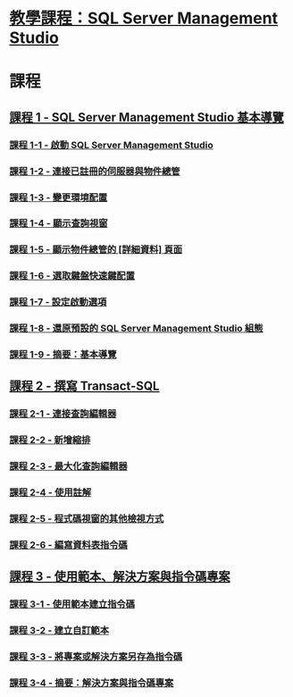 # [教學課程：SQL Server Management Studio](tutorial-sql-server-management-studio.md)  

# 課程
## [課程 1 - SQL Server Management Studio 基本導覽](lesson-1-basic-navigation-in-sql-server-management-studio.md)  
### [課程 1-1 - 啟動 SQL Server Management Studio](lesson-1-1-start-sql-server-management-studio.md)  
### [課程 1-2 - 連接已註冊的伺服器與物件總管](lesson-1-2-connect-with-registered-servers-and-object-explorer.md)  
### [課程 1-3 - 變更環境配置](lesson-1-3-change-the-environment-layout.md)  
### [課程 1-4 - 顯示查詢視窗](lesson-1-4-display-the-query-window.md)  
### [課程 1-5 - 顯示物件總管的 [詳細資料] 頁面](lesson-1-5-show-the-object-explorer-details-page.md)  
### [課程 1-6 - 選取鍵盤快速鍵配置](lesson-1-6-select-the-keyboard-shortcut-scheme.md)  
### [課程 1-7 - 設定啟動選項](lesson-1-7-set-the-startup-options.md)  
### [課程 1-8 - 還原預設的 SQL Server Management Studio 組態](lesson-1-8-restore-the-default-sql-server-management-studio-configuration.md)  
### [課程 1-9 - 摘要：基本導覽](lesson-1-9-summary-basic-navigation.md)  

## [課程 2 - 撰寫 Transact-SQL](lesson-2-writing-transact-sql.md)  
### [課程 2-1 - 連接查詢編輯器](lesson-2-1-connecting-with-query-editor.md)  
### [課程 2-2 - 新增縮排](lesson-2-2-adding-indentation.md)  
### [課程 2-3 - 最大化查詢編輯器](lesson-2-3-maximizing-query-editor.md)  
### [課程 2-4 - 使用註解](lesson-2-4-using-comments.md)  
### [課程 2-5 - 程式碼視窗的其他檢視方式](lesson-2-5-other-ways-of-viewing-the-code-window.md)  
### [課程 2-6 - 編寫資料表指令碼](lesson-2-6-script-a-table.md)  

## [課程 3 - 使用範本、解決方案與指令碼專案](lesson-3-working-with-templates-solutions-and-script-projects.md)  
### [課程 3-1 - 使用範本建立指令碼](lesson-3-1-create-scripts-using-templates.md)  
### [課程 3-2 - 建立自訂範本](lesson-3-2-create-custom-templates.md)  
### [課程 3-3 - 將專案或解決方案另存為指令碼](lesson-3-3-save-scripts-as-projects-or-solutions.md)  
### [課程 3-4 - 摘要：解決方案與指令碼專案](lesson-3-4-summary-solutions-and-script-projects.md)  

